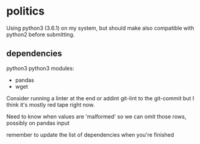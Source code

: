 # politics

Using python3 (3.6.1) on my system, but should make also compatible with python2 before submitting.

## dependencies
python3
python3 modules:
  * pandas
  * wget



Consider running a linter at the end or addint git-lint to the git-commit but I think it's mostly red tape right now.

Need to know when values are 'malformed' so we can omit those rows, possibly on pandas input

remember to update the list of dependencies when you're finished
